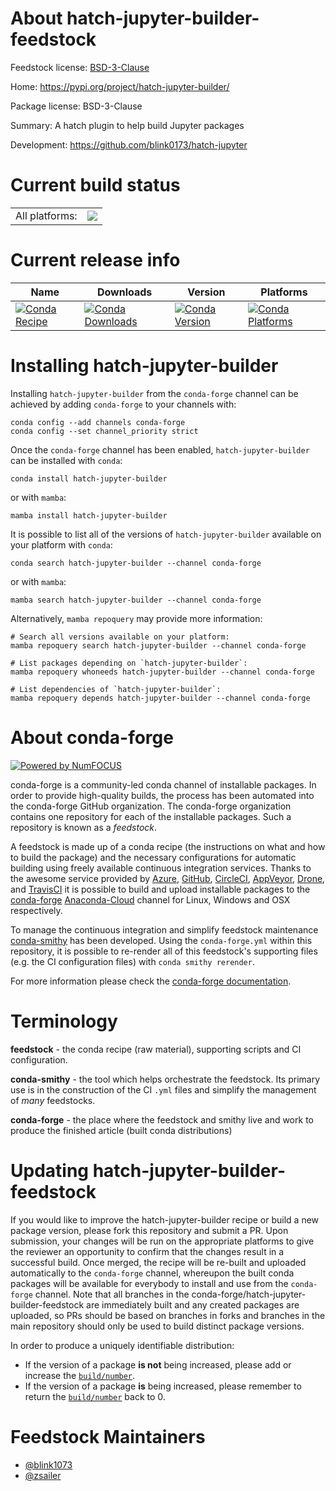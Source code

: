 About hatch-jupyter-builder-feedstock
=====================================

Feedstock license: [BSD-3-Clause](https://github.com/conda-forge/hatch-jupyter-builder-feedstock/blob/main/LICENSE.txt)

Home: https://pypi.org/project/hatch-jupyter-builder/

Package license: BSD-3-Clause

Summary: A hatch plugin to help build Jupyter packages

Development: https://github.com/blink0173/hatch-jupyter

Current build status
====================


<table><tr><td>All platforms:</td>
    <td>
      <a href="https://dev.azure.com/conda-forge/feedstock-builds/_build/latest?definitionId=16284&branchName=main">
        <img src="https://dev.azure.com/conda-forge/feedstock-builds/_apis/build/status/hatch-jupyter-builder-feedstock?branchName=main">
      </a>
    </td>
  </tr>
</table>

Current release info
====================

| Name | Downloads | Version | Platforms |
| --- | --- | --- | --- |
| [![Conda Recipe](https://img.shields.io/badge/recipe-hatch--jupyter--builder-green.svg)](https://anaconda.org/conda-forge/hatch-jupyter-builder) | [![Conda Downloads](https://img.shields.io/conda/dn/conda-forge/hatch-jupyter-builder.svg)](https://anaconda.org/conda-forge/hatch-jupyter-builder) | [![Conda Version](https://img.shields.io/conda/vn/conda-forge/hatch-jupyter-builder.svg)](https://anaconda.org/conda-forge/hatch-jupyter-builder) | [![Conda Platforms](https://img.shields.io/conda/pn/conda-forge/hatch-jupyter-builder.svg)](https://anaconda.org/conda-forge/hatch-jupyter-builder) |

Installing hatch-jupyter-builder
================================

Installing `hatch-jupyter-builder` from the `conda-forge` channel can be achieved by adding `conda-forge` to your channels with:

```
conda config --add channels conda-forge
conda config --set channel_priority strict
```

Once the `conda-forge` channel has been enabled, `hatch-jupyter-builder` can be installed with `conda`:

```
conda install hatch-jupyter-builder
```

or with `mamba`:

```
mamba install hatch-jupyter-builder
```

It is possible to list all of the versions of `hatch-jupyter-builder` available on your platform with `conda`:

```
conda search hatch-jupyter-builder --channel conda-forge
```

or with `mamba`:

```
mamba search hatch-jupyter-builder --channel conda-forge
```

Alternatively, `mamba repoquery` may provide more information:

```
# Search all versions available on your platform:
mamba repoquery search hatch-jupyter-builder --channel conda-forge

# List packages depending on `hatch-jupyter-builder`:
mamba repoquery whoneeds hatch-jupyter-builder --channel conda-forge

# List dependencies of `hatch-jupyter-builder`:
mamba repoquery depends hatch-jupyter-builder --channel conda-forge
```


About conda-forge
=================

[![Powered by
NumFOCUS](https://img.shields.io/badge/powered%20by-NumFOCUS-orange.svg?style=flat&colorA=E1523D&colorB=007D8A)](https://numfocus.org)

conda-forge is a community-led conda channel of installable packages.
In order to provide high-quality builds, the process has been automated into the
conda-forge GitHub organization. The conda-forge organization contains one repository
for each of the installable packages. Such a repository is known as a *feedstock*.

A feedstock is made up of a conda recipe (the instructions on what and how to build
the package) and the necessary configurations for automatic building using freely
available continuous integration services. Thanks to the awesome service provided by
[Azure](https://azure.microsoft.com/en-us/services/devops/), [GitHub](https://github.com/),
[CircleCI](https://circleci.com/), [AppVeyor](https://www.appveyor.com/),
[Drone](https://cloud.drone.io/welcome), and [TravisCI](https://travis-ci.com/)
it is possible to build and upload installable packages to the
[conda-forge](https://anaconda.org/conda-forge) [Anaconda-Cloud](https://anaconda.org/)
channel for Linux, Windows and OSX respectively.

To manage the continuous integration and simplify feedstock maintenance
[conda-smithy](https://github.com/conda-forge/conda-smithy) has been developed.
Using the ``conda-forge.yml`` within this repository, it is possible to re-render all of
this feedstock's supporting files (e.g. the CI configuration files) with ``conda smithy rerender``.

For more information please check the [conda-forge documentation](https://conda-forge.org/docs/).

Terminology
===========

**feedstock** - the conda recipe (raw material), supporting scripts and CI configuration.

**conda-smithy** - the tool which helps orchestrate the feedstock.
                   Its primary use is in the construction of the CI ``.yml`` files
                   and simplify the management of *many* feedstocks.

**conda-forge** - the place where the feedstock and smithy live and work to
                  produce the finished article (built conda distributions)


Updating hatch-jupyter-builder-feedstock
========================================

If you would like to improve the hatch-jupyter-builder recipe or build a new
package version, please fork this repository and submit a PR. Upon submission,
your changes will be run on the appropriate platforms to give the reviewer an
opportunity to confirm that the changes result in a successful build. Once
merged, the recipe will be re-built and uploaded automatically to the
`conda-forge` channel, whereupon the built conda packages will be available for
everybody to install and use from the `conda-forge` channel.
Note that all branches in the conda-forge/hatch-jupyter-builder-feedstock are
immediately built and any created packages are uploaded, so PRs should be based
on branches in forks and branches in the main repository should only be used to
build distinct package versions.

In order to produce a uniquely identifiable distribution:
 * If the version of a package **is not** being increased, please add or increase
   the [``build/number``](https://docs.conda.io/projects/conda-build/en/latest/resources/define-metadata.html#build-number-and-string).
 * If the version of a package **is** being increased, please remember to return
   the [``build/number``](https://docs.conda.io/projects/conda-build/en/latest/resources/define-metadata.html#build-number-and-string)
   back to 0.

Feedstock Maintainers
=====================

* [@blink1073](https://github.com/blink1073/)
* [@zsailer](https://github.com/zsailer/)

